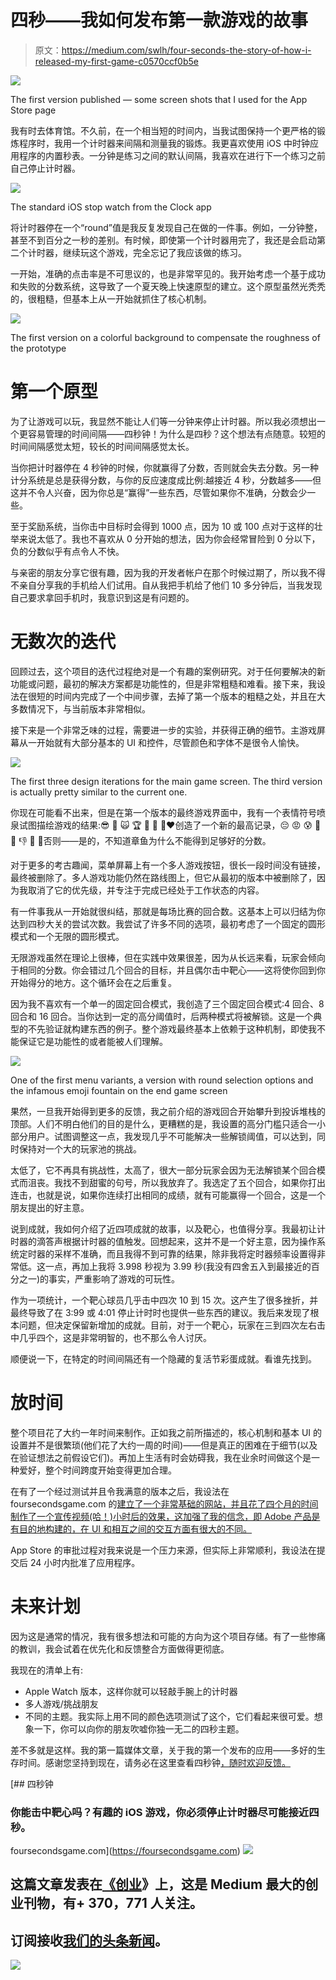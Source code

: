 # 四秒——我如何发布第一款游戏的故事

> 原文：<https://medium.com/swlh/four-seconds-the-story-of-how-i-released-my-first-game-c0570ccf0b5e>

![](img/c65571172797a5db559ca3bca801cb6f.png)

The first version published — some screen shots that I used for the App Store page

我有时去体育馆。不久前，在一个相当短的时间内，当我试图保持一个更严格的锻炼程序时，我用一个计时器来间隔和测量我的锻炼。我更喜欢使用 iOS 中时钟应用程序的内置秒表。一分钟是练习之间的默认间隔，我喜欢在进行下一个练习之前自己停止计时器。

![](img/034bab8c5e6051ffc67546e7cbac217e.png)

The standard iOS stop watch from the Clock app

将计时器停在一个“round”值是我反复发现自己在做的一件事。例如，一分钟整，甚至不到百分之一秒的差别。有时候，即使第一个计时器用完了，我还是会启动第二个计时器，继续玩这个游戏，完全忘记了我应该做的练习。

一开始，准确的点击率是不可思议的，也是非常罕见的。我开始考虑一个基于成功和失败的分数系统，这导致了一个夏天晚上快速原型的建立。这个原型虽然光秃秃的，很粗糙，但基本上从一开始就抓住了核心机制。

![](img/6ce1bf37cee5758250b33c84af7ffb1d.png)

The first version on a colorful background to compensate the roughness of the prototype

# 第一个原型

为了让游戏可以玩，我显然不能让人们等一分钟来停止计时器。所以我必须想出一个更容易管理的时间间隔——四秒钟！为什么是四秒？这个想法有点随意。较短的时间间隔感觉太短，较长的时间间隔感觉太长。

当你把计时器停在 4 秒钟的时候，你就赢得了分数，否则就会失去分数。另一种计分系统是总是获得分数，与你的反应速度成比例:越接近 4 秒，分数越多——但这并不令人兴奋，因为你总是“赢得”一些东西，尽管如果你不准确，分数会少一些。

至于奖励系统，当你击中目标时会得到 1000 点，因为 10 或 100 点对于这样的壮举来说太低了。我也不喜欢从 0 分开始的想法，因为你会经常冒险到 0 分以下，负的分数似乎有点令人不快。

与亲密的朋友分享它很有趣，因为我的开发者帐户在那个时候过期了，所以我不得不亲自分享我的手机给人们试用。自从我把手机给了他们 10 多分钟后，当我发现自己要求拿回手机时，我意识到这是有问题的。

# 无数次的迭代

回顾过去，这个项目的迭代过程绝对是一个有趣的案例研究。对于任何要解决的新功能或问题，最初的解决方案都是功能性的，但是非常粗糙和难看。接下来，我设法在很短的时间内完成了一个中间步骤，去掉了第一个版本的粗糙之处，并且在大多数情况下，与当前版本非常相似。

接下来是一个非常乏味的过程，需要进一步的实验，并获得正确的细节。主游戏屏幕从一开始就有大部分基本的 UI 和控件，尽管颜色和字体不是很令人愉快。

![](img/c9503a5633c725994eaef4ecc694c78e.png)

The first three design iterations for the main game screen. The third version is actually pretty similar to the current one.

你现在可能看不出来，但是在第一个版本的最终游戏界面中，我有一个表情符号喷泉试图描绘游戏的结果:😎 🙌 🙀 🏆 🥂 🍾 🥇❤️创造了一个新的最高记录，😔 😡 😰 👹 👻 👎 👊 🦑否则——是的，不知道章鱼为什么不能得到足够好的分数。

对于更多的考古趣闻，菜单屏幕上有一个多人游戏按钮，很长一段时间没有链接，最终被删除了。多人游戏功能仍然在路线图上，但它从最初的版本中被删除了，因为我取消了它的优先级，并专注于完成已经处于工作状态的内容。

有一件事我从一开始就很纠结，那就是每场比赛的回合数。这基本上可以归结为你达到四秒大关的尝试次数。我尝试了许多不同的选项，最初考虑了一个固定的圆形模式和一个无限的圆形模式。

无限游戏虽然在理论上很棒，但在实践中效果很差，因为从长远来看，玩家会倾向于相同的分数。你会错过几个回合的目标，并且偶尔击中靶心——这将使你回到你开始得分的地方。这个循环会在之后重复。

因为我不喜欢有一个单一的固定回合模式，我创造了三个固定回合模式:4 回合、8 回合和 16 回合。当你达到一定的高分阈值时，后两种模式将被解锁。这是一个典型的不先验证就构建东西的例子。整个游戏最终基本上依赖于这种机制，即使我不能保证它是功能性的或者能被人们理解。

![](img/1b45ce0f5cef133e8c3cb0f38c3ca940.png)

One of the first menu variants, a version with round selection options and the infamous emoji fountain on the end game screen

果然，一旦我开始得到更多的反馈，我之前介绍的游戏回合开始攀升到投诉堆栈的顶部。人们不明白他们的目的是什么，更糟糕的是，我设置的高分门槛只适合一小部分用户。试图调整这一点，我发现几乎不可能解决一些解锁阈值，可以达到，同时保持对一个大的玩家池的挑战。

太低了，它不再具有挑战性，太高了，很大一部分玩家会因为无法解锁某个回合模式而沮丧。我找不到甜蜜的句号，所以我放弃了。我选定了五个回合，如果你打出连击，也就是说，如果你连续打出相同的成绩，就有可能赢得一个回合，这是一个朋友提出的好主意。

说到成就，我如何介绍了近四项成就的故事，以及靶心，也值得分享。我最初让计时器的滴答声根据计时器的值触发。回想起来，这并不是一个好主意，因为操作系统定时器的采样不准确，而且我得不到可靠的结果，除非我将定时器频率设置得非常低。这一点，再加上我将 3.998 秒视为 3.99 秒(我没有四舍五入到最接近的百分之一)的事实，严重影响了游戏的可玩性。

作为一项统计，一个靶心球员几乎击中四次 10 到 15 次。这产生了很多挫折，并最终导致了在 3:99 或 4:01 停止计时时也提供一些东西的建议。我后来发现了根本问题，但决定保留新增加的成就。目前，对于一个靶心，玩家在三到四次左右击中几乎四个，这是非常明智的，也不那么令人讨厌。

顺便说一下，在特定的时间间隔还有一个隐藏的复活节彩蛋成就。看谁先找到。

# 放时间

整个项目花了大约一年时间来制作。正如我之前所描述的，核心机制和基本 UI 的设置并不是很繁琐(他们花了大约一周的时间)——但是真正的困难在于细节(以及在验证想法之前假设它们)。再加上生活有时会妨碍我，我在业余时间做这个是一种爱好，整个时间跨度开始变得更加合理。

在有了一个经过测试并且令我满意的版本之后，我设法在 foursecondsgame.com 的[建立了一个非常基础的网站，并且花了四个月的时间制作了一个宣传视频(哈！)小时后的效果，这加强了我的信念，即 Adobe 产品是有目的地构建的，在 UI 和相互之间的交互方面有很大的不同。](http://foursecondsgame.com)

App Store 的审批过程对我来说是一个压力来源，但实际上非常顺利，我设法在提交后 24 小时内批准了应用程序。

# 未来计划

因为这是通常的情况，我有很多想法和可能的方向为这个项目存储。有了一些惨痛的教训，我会试着在优先化和反馈整合方面做得更彻底。

我现在的清单上有:

*   Apple Watch 版本，这样你就可以轻敲手腕上的计时器
*   多人游戏/挑战朋友
*   不同的主题。我实际上用不同的颜色选项测试了这个，它们看起来很可爱。想象一下，你可以向你的朋友吹嘘你独一无二的四秒主题。

差不多就是这样。我的第一篇媒体文章，关于我的第一个发布的应用——多好的生存时间。感谢您坚持到现在，请务必在这里查看四秒钟[，随时欢迎反馈。](https://itunes.apple.com/us/app/four-seconds/id1280965840?ls=1&mt=8)

[](https://foursecondsgame.com) [## 四秒钟

### 你能击中靶心吗？有趣的 iOS 游戏，你必须停止计时器尽可能接近四秒。

foursecondsgame.com](https://foursecondsgame.com) [![](img/308a8d84fb9b2fab43d66c117fcc4bb4.png)](https://medium.com/swlh)

## 这篇文章发表在[《创业](https://medium.com/swlh)》上，这是 Medium 最大的创业刊物，有+ 370，771 人关注。

## 订阅接收[我们的头条新闻](http://growthsupply.com/the-startup-newsletter/)。

[![](img/b0164736ea17a63403e660de5dedf91a.png)](https://medium.com/swlh)